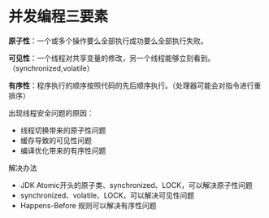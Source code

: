# 并发编程三要素

**原子性**：一个或多个操作要么全部执行成功要么全部执行失败。

**可见性**：一个线程对共享变量的修改，另一个线程能够立刻看到。（synchronized,volatile）

**有序性**：程序执行的顺序按照代码的先后顺序执行。（处理器可能会对指令进行重排序）

出现线程安全问题的原因：

* 线程切换带来的原子性问题
* 缓存导致的可见性问题
* 编译优化带来的有序性问题

解决办法

* JDK Atomic开头的原子类、synchronized、LOCK，可以解决原子性问题
* synchronized、volatile、LOCK，可以解决可见性问题
* Happens-Before 规则可以解决有序性问题